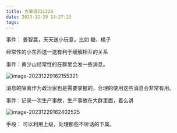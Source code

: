```yaml
---
title: 吉事语231229
date: 2023-12-29 14:27:23
tags:
---
```


事件： 姜智赢，天天送小玩意，比如 糖、橘子

经常性的小东西送一送有利于缓解相互的关系



事件：黄少山经常性的在群里会发一些消息。

![image-20231229162155321](https://hoey-images.oss-cn-hangzhou.aliyuncs.com/img/image-20231229162155321.png)

消息的隔离作为政治家也是需要掌握的，合理的使用这些消息会非常有用。



事件：记录一次生产事故，生产事故在大群里面，着么讲

![image-20231229162402525](https://hoey-images.oss-cn-hangzhou.aliyuncs.com/img/image-20231229162402525.png)

手段： 可以利用上级，处理那些不听话的下属。

